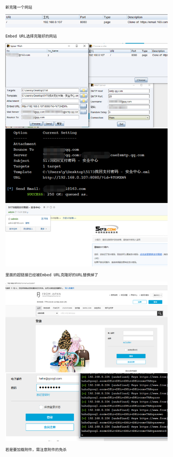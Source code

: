 	新克隆一个网站
![image](img/227.png)

	Embed URL选择克隆好的网站
![image](img/228.png)
![image](img/229.png)
![image](img/230.png)

	里面的超链接已经被Embed URL克隆好的URL替换掉了
![image](img/231.png)
![image](img/232.png)

	若是要加载附件，需注意附件的免杀